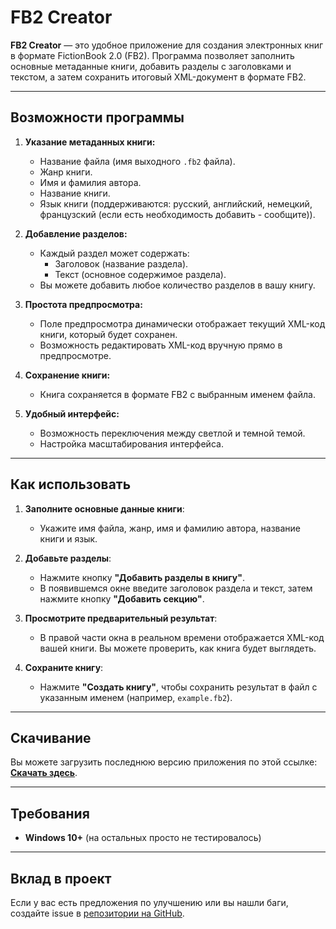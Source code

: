# FB2 Creator

**FB2 Creator** — это удобное приложение для создания электронных книг в формате FictionBook 2.0 (FB2). Программа позволяет заполнить основные метаданные книги, добавить разделы с заголовками и текстом, а затем сохранить итоговый XML-документ в формате FB2.

---

## Возможности программы

1. **Указание метаданных книги:**
   - Название файла (имя выходного `.fb2` файла).
   - Жанр книги.
   - Имя и фамилия автора.
   - Название книги.
   - Язык книги (поддерживаются: русский, английский, немецкий, французский (если есть необходимость добавить - сообщите)).

2. **Добавление разделов:**
   - Каждый раздел может содержать:
     - Заголовок (название раздела).
     - Текст (основное содержимое раздела).
   - Вы можете добавить любое количество разделов в вашу книгу.

3. **Простота предпросмотра:**
   - Поле предпросмотра динамически отображает текущий XML-код книги, который будет сохранен.
   - Возможность редактировать XML-код вручную прямо в предпросмотре.

4. **Сохранение книги:**
   - Книга сохраняется в формате FB2 с выбранным именем файла.

5. **Удобный интерфейс:**
   - Возможность переключения между светлой и темной темой.
   - Настройка масштабирования интерфейса.

---

## Как использовать

1. **Заполните основные данные книги**:
   - Укажите имя файла, жанр, имя и фамилию автора, название книги и язык.
   
2. **Добавьте разделы**:
   - Нажмите кнопку **"Добавить разделы в книгу"**.
   - В появившемся окне введите заголовок раздела и текст, затем нажмите кнопку **"Добавить секцию"**.

3. **Просмотрите предварительный результат**:
   - В правой части окна в реальном времени отображается XML-код вашей книги. Вы можете проверить, как книга будет выглядеть.

4. **Сохраните книгу**:
   - Нажмите **"Создать книгу"**, чтобы сохранить результат в файл с указанным именем (например, `example.fb2`).

---

## Скачивание

Вы можете загрузить последнюю версию приложения по этой ссылке: **[Скачать здесь](https://github.com/GodzzilaS/fb2-creator/releases/latest)**.

---

## Требования

- **Windows 10+** (на остальных просто не тестировалось)

---

## Вклад в проект

Если у вас есть предложения по улучшению или вы нашли баги, создайте issue в [репозитории на GitHub](https://github.com/GodzzilaS/fb2-creator/issues).
